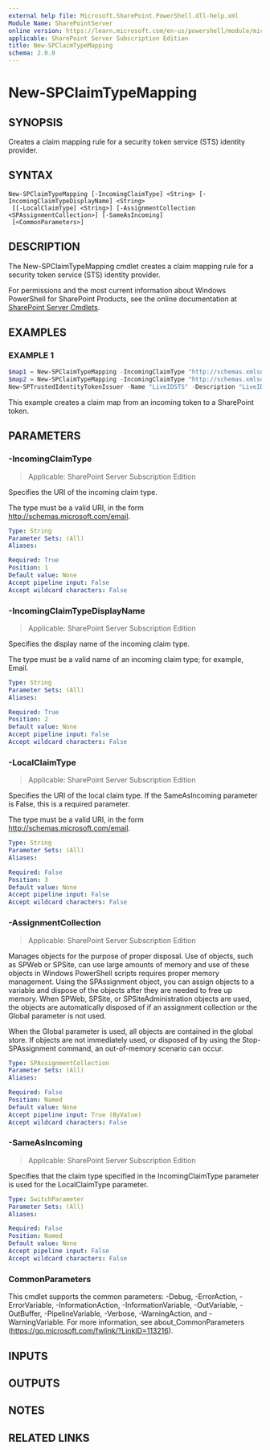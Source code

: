 ```yaml
---
external help file: Microsoft.SharePoint.PowerShell.dll-help.xml
Module Name: SharePointServer
online version: https://learn.microsoft.com/en-us/powershell/module/microsoft.sharepoint.powershell/new-spclaimtypemapping
applicable: SharePoint Server Subscription Edition
title: New-SPClaimTypeMapping
schema: 2.0.0
---
```


# New-SPClaimTypeMapping

## SYNOPSIS

Creates a claim mapping rule for a security token service (STS) identity provider.

## SYNTAX

```
New-SPClaimTypeMapping [-IncomingClaimType] <String> [-IncomingClaimTypeDisplayName] <String>
 [[-LocalClaimType] <String>] [-AssignmentCollection <SPAssignmentCollection>] [-SameAsIncoming]
 [<CommonParameters>]
```

## DESCRIPTION
The New-SPClaimTypeMapping cmdlet creates a claim mapping rule for a security token service (STS) identity provider.

For permissions and the most current information about Windows PowerShell for SharePoint Products, see the online documentation at [SharePoint Server Cmdlets](https://learn.microsoft.com/powershell/sharepoint/sharepoint-server/sharepoint-server-cmdlets).

## EXAMPLES

### EXAMPLE 1
```powershell
$map1 = New-SPClaimTypeMapping -IncomingClaimType "http://schemas.xmlsoap.org/ws/2005/05/identity/claims/emailaddress" -IncomingClaimTypeDisplayName "EmailAddress" -SameAsIncoming
$map2 = New-SPClaimTypeMapping -IncomingClaimType "http://schemas.xmlsoap.org/ws/2005/05/identity/claims/nameidentifier" -IncomingClaimTypeDisplayName "PUID" -LocalClaimType "http://schemas.xmlsoap.org/ws/2005/05/identity/claims/thumbprint"
New-SPTrustedIdentityTokenIssuer -Name "LiveIDSTS" -Description "LiveID Provider" -Realm "urn:domain.company.com" -ImportTrustCertificate $cert -ClaimsMappings $map1[,$map2..] -SignInUrl "https://login.live.com/login.srf" -IdentifierClaim $map2.InputClaimType
```

This example creates a claim map from an incoming token to a SharePoint token.

## PARAMETERS

### -IncomingClaimType

> Applicable: SharePoint Server Subscription Edition

Specifies the URI of the incoming claim type.

The type must be a valid URI, in the form http://schemas.microsoft.com/email.

```yaml
Type: String
Parameter Sets: (All)
Aliases:

Required: True
Position: 1
Default value: None
Accept pipeline input: False
Accept wildcard characters: False
```

### -IncomingClaimTypeDisplayName

> Applicable: SharePoint Server Subscription Edition

Specifies the display name of the incoming claim type.

The type must be a valid name of an incoming claim type; for example, Email.

```yaml
Type: String
Parameter Sets: (All)
Aliases:

Required: True
Position: 2
Default value: None
Accept pipeline input: False
Accept wildcard characters: False
```

### -LocalClaimType

> Applicable: SharePoint Server Subscription Edition

Specifies the URI of the local claim type.
If the SameAsIncoming parameter is False, this is a required parameter.

The type must be a valid URI, in the form http://schemas.microsoft.com/email.

```yaml
Type: String
Parameter Sets: (All)
Aliases:

Required: False
Position: 3
Default value: None
Accept pipeline input: False
Accept wildcard characters: False
```

### -AssignmentCollection

> Applicable: SharePoint Server Subscription Edition

Manages objects for the purpose of proper disposal.
Use of objects, such as SPWeb or SPSite, can use large amounts of memory and use of these objects in Windows PowerShell scripts requires proper memory management.
Using the SPAssignment object, you can assign objects to a variable and dispose of the objects after they are needed to free up memory.
When SPWeb, SPSite, or SPSiteAdministration objects are used, the objects are automatically disposed of if an assignment collection or the Global parameter is not used.

When the Global parameter is used, all objects are contained in the global store.
If objects are not immediately used, or disposed of by using the Stop-SPAssignment command, an out-of-memory scenario can occur.

```yaml
Type: SPAssignmentCollection
Parameter Sets: (All)
Aliases:

Required: False
Position: Named
Default value: None
Accept pipeline input: True (ByValue)
Accept wildcard characters: False
```

### -SameAsIncoming

> Applicable: SharePoint Server Subscription Edition

Specifies that the claim type specified in the IncomingClaimType parameter is used for the LocalClaimType parameter.

```yaml
Type: SwitchParameter
Parameter Sets: (All)
Aliases:

Required: False
Position: Named
Default value: None
Accept pipeline input: False
Accept wildcard characters: False
```

### CommonParameters
This cmdlet supports the common parameters: -Debug, -ErrorAction, -ErrorVariable, -InformationAction, -InformationVariable, -OutVariable, -OutBuffer, -PipelineVariable, -Verbose, -WarningAction, and -WarningVariable. For more information, see about_CommonParameters (https://go.microsoft.com/fwlink/?LinkID=113216).

## INPUTS

## OUTPUTS

## NOTES

## RELATED LINKS

